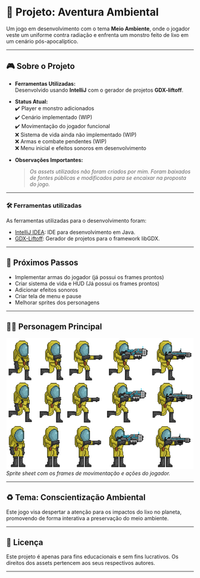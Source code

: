 # 🌱 Projeto: Aventura Ambiental

Um jogo em desenvolvimento com o tema **Meio Ambiente**, onde o jogador veste um uniforme contra radiação e enfrenta um monstro feito de lixo em um cenário pós-apocalíptico.

---

## 🎮 Sobre o Projeto

- **Ferramentas Utilizadas:**  
  Desenvolvido usando **IntelliJ** com o gerador de projetos **GDX-liftoff**.

- **Status Atual:**  
  ✔️ Player e monstro adicionados  
  ✔️ Cenário implementado (WIP)  
  ✔️ Movimentação do jogador funcional  
  ❌ Sistema de vida ainda não implementado (WIP)  
  ❌ Armas e combate pendentes (WIP)  
  ❌ Menu inicial e efeitos sonoros em desenvolvimento

- **Observações Importantes:**  
  > *Os assets utilizados não foram criados por mim. Foram baixados de fontes públicas e modificados para se encaixar na proposta do jogo.*

---

### 🛠️ Ferramentas utilizadas

As ferramentas utilizadas para o desenvolvimento foram:

- [IntelliJ IDEA](https://www.jetbrains.com/idea/): IDE para desenvolvimento em Java.
- [GDX-Liftoff](https://github.com/tommyettinger/gdx-liftoff): Gerador de projetos para o framework libGDX.

---

## 🧪 Próximos Passos

- Implementar armas do jogador (já possui os frames prontos)
- Criar sistema de vida e HUD (Já possui os frames prontos)
- Adicionar efeitos sonoros
- Criar tela de menu e pause
- Melhorar sprites dos personagens

---

## 🧍‍♂️ Personagem Principal

![Sprite do Personagem](./Alpha_Game/assets/Player/Player_Moviment.png)  
*Sprite sheet com os frames de movimentação e ações do jogador.*

---

## ♻️ Tema: Conscientização Ambiental
Este jogo visa despertar a atenção para os impactos do lixo no planeta, promovendo de forma interativa a preservação do meio ambiente.

---

## 📜 Licença
Este projeto é apenas para fins educacionais e sem fins lucrativos. Os direitos dos assets pertencem aos seus respectivos autores.

---
